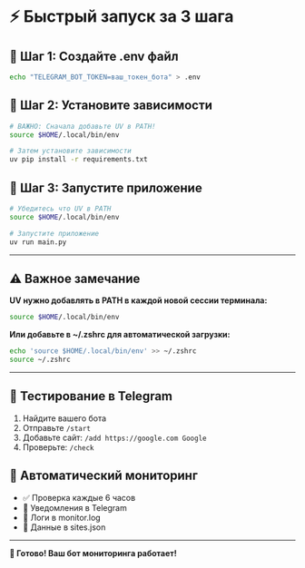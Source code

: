 # ⚡ Быстрый запуск за 3 шага

## 🚀 Шаг 1: Создайте .env файл
```bash
echo "TELEGRAM_BOT_TOKEN=ваш_токен_бота" > .env
```

## 🔧 Шаг 2: Установите зависимости
```bash
# ВАЖНО: Сначала добавьте UV в PATH!
source $HOME/.local/bin/env

# Затем установите зависимости
uv pip install -r requirements.txt
```

## 🎯 Шаг 3: Запустите приложение
```bash
# Убедитесь что UV в PATH
source $HOME/.local/bin/env

# Запустите приложение
uv run main.py
```

---

## ⚠️ Важное замечание

**UV нужно добавлять в PATH в каждой новой сессии терминала:**
```bash
source $HOME/.local/bin/env
```

**Или добавьте в ~/.zshrc для автоматической загрузки:**
```bash
echo 'source $HOME/.local/bin/env' >> ~/.zshrc
source ~/.zshrc
```

---

## 📱 Тестирование в Telegram

1. Найдите вашего бота
2. Отправьте `/start`
3. Добавьте сайт: `/add https://google.com Google`
4. Проверьте: `/check`

## 🔄 Автоматический мониторинг

- ✅ Проверка каждые 6 часов
- 📱 Уведомления в Telegram
- 📝 Логи в monitor.log
- 💾 Данные в sites.json

---

**🎉 Готово! Ваш бот мониторинга работает!**
